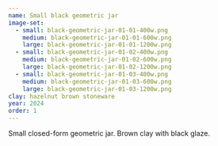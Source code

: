 ```yaml
---
name: Small black geometric jar
image-set:
  - small: black-geometric-jar-01-01-400w.png
    medium: black-geometric-jar-01-01-600w.png
    large: black-geometric-jar-01-01-1200w.png
  - small: black-geometric-jar-01-02-400w.png
    medium: black-geometric-jar-01-02-600w.png
    large: black-geometric-jar-01-02-1200w.png
  - small: black-geometric-jar-01-03-400w.png
    medium: black-geometric-jar-01-03-600w.png
    large: black-geometric-jar-01-03-1200w.png
clay: hazelnut brown stoneware
year: 2024
order: 1
---
```


Small closed-form geometric jar. Brown clay with black glaze.